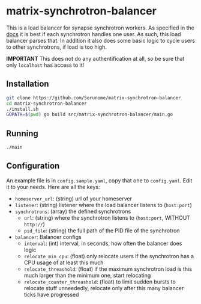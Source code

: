 # matrix-synchrotron-balancer
This is a load balancer for synapse synchrotron workers. As specified in the [docs](https://github.com/matrix-org/synapse/blob/master/docs/workers.rst#synapseappsynchrotron) it is best if each synchrotron handles one user. As such, this load balancer parses that. In addition it also does some basic logic to cycle users to other synchrotrons, if load is too high.

**IMPORTANT** This does not do any authentification at all, so be sure that only `localhost` has access to it!

## Installation
```bash
git clone https://github.com/Sorunome/matrix-synchrotron-balancer
cd matrix-synchrotron-balancer
./install.sh
GOPATH=$(pwd) go build src/matrix-synchrotron-balancer/main.go 
```
## Running
```bash
./main
```
## Configuration
An example file is in `config.sample.yaml`, copy that one to `config.yaml`. Edit it to your needs. Here are all the keys:

 - `homeserver_url`: (string) url of your homeserver
 - `listener`: (string) listener where the load balancer listens to (`host:port`)
 - `synchrotrons`: (array) the defined synchrotrons
   - `url`: (string) where the synchrotron listens to (`host:port`, WITHOUT `http://`)
   - `pid_file`: (string) the full path of the PID file of the synchrotron
 - `balancer`: Balancer configs
   - `interval`: (int) interval, in seconds, how often the balancer does logic
   - `relocate_min_cpu`: (float) only relocate users if the synchrotron has a CPU usage of at least this much
   - `relocate_threashold`: (float) if the maximum synchrotron load is this much larger than the minimum one, start relocating
   - `relocate_counter_threashold`: (float) to limit sudden bursts to relocate stuff unneededly, relocate only after this many balancer ticks have progressed
